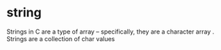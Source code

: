 # string
Strings in C are a type of array – specifically, they are a character array . Strings are a collection of char values
